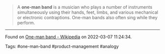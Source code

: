 > A **one-man band** is a musician who plays a number of instruments simultaneously using their hands, feet, limbs, and various mechanical or electronic contraptions. One-man bands also often sing while they perform.

---
Found on [One-man band - Wikipedia](https://en.wikipedia.org/wiki/One-man_band#Non-musical_meanings) on 2022-03-07 11:24:34.

Tags: #one-man-band #product-management #analogy
